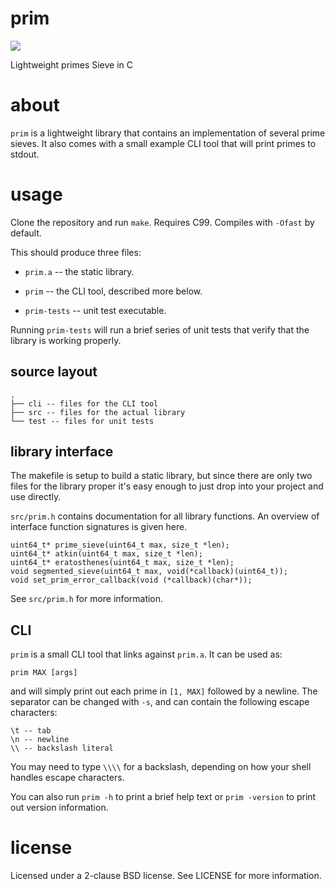 # prim

[![](https://travis-ci.org/phillip-h/reikna.svg?branch=master)](https://travis-ci.org/phillip-h/prim)

Lightweight primes Sieve in C

# about

`prim` is a lightweight library that contains an implementation of several
prime sieves. It also comes with a small example CLI tool that will print
primes to stdout.

# usage

Clone the repository and run `make`. Requires C99. Compiles with `-Ofast`
by default.

This should produce three files:

- `prim.a` -- the static library.

- `prim` -- the CLI tool, described more below.

- `prim-tests` -- unit test executable.

Running `prim-tests` will run a brief series of unit tests that verify that
the library is working properly.

## source layout

```
.
├── cli -- files for the CLI tool
├── src -- files for the actual library
└── test -- files for unit tests
```

## library interface

The makefile is setup to build a static library, but since there are only
two files for the library proper it's easy enough to just drop into your
project and use directly.

`src/prim.h` contains documentation for all library functions. An overview
of interface function signatures is given here.

```
uint64_t* prime_sieve(uint64_t max, size_t *len);
uint64_t* atkin(uint64_t max, size_t *len);
uint64_t* eratosthenes(uint64_t max, size_t *len);
void segmented_sieve(uint64_t max, void(*callback)(uint64_t));
void set_prim_error_callback(void (*callback)(char*));
```

See `src/prim.h` for more information.

## CLI

`prim` is a small CLI tool that links against `prim.a`. It can be used as:

```
prim MAX [args]
```

and will simply print out each prime in `[1, MAX]` followed by a newline.
The separator can be changed with `-s`, and can contain the following
escape characters:

```
\t -- tab
\n -- newline
\\ -- backslash literal
```

You may need to type `\\\\` for a backslash, depending on how your shell
handles escape characters.

You can also run `prim -h` to print a brief help text or `prim -version` to
print out version information.

# license

Licensed under a 2-clause BSD license. See LICENSE for more information.
